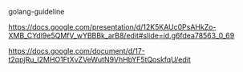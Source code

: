 golang-guideline


https://docs.google.com/presentation/d/12K5KAUc0PsAHkZo-XMB_CYdl9e5QMfV_wYBBBk_arB8/edit#slide=id.g6fdea78563_0_69


https://docs.google.com/document/d/17-t2qpjRu_I2MHO1FtXvZVeWutN9VhHbYF5tQoskfqU/edit
